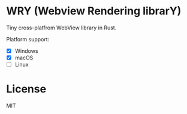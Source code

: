 # WRY (Webview Rendering librarY)

Tiny cross-platfrom WebView library in Rust.

Platform support:
- [x] Windows
- [x] macOS
- [ ] Linux

# License
MIT
